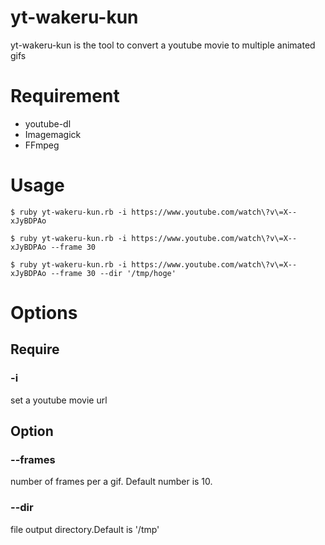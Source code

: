 # yt-wakeru-kun
yt-wakeru-kun is the tool to convert a youtube movie to multiple animated gifs

# Requirement
- youtube-dl
- Imagemagick
- FFmpeg

# Usage

```
$ ruby yt-wakeru-kun.rb -i https://www.youtube.com/watch\?v\=X--xJyBDPAo
```

```
$ ruby yt-wakeru-kun.rb -i https://www.youtube.com/watch\?v\=X--xJyBDPAo --frame 30
```

```
$ ruby yt-wakeru-kun.rb -i https://www.youtube.com/watch\?v\=X--xJyBDPAo --frame 30 --dir '/tmp/hoge'
```

# Options

## Require

### -i
set a youtube movie url

## Option

### --frames
number of frames per a gif. Default number is 10.

### --dir
file output directory.Default is '/tmp'